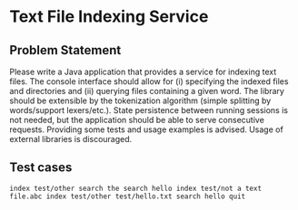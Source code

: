 # Text File Indexing Service
## Problem Statement
Please write a Java application that provides a service for indexing text files. The console interface should allow for (i) specifying the indexed files and directories and (ii) querying files containing a given word. The library should be extensible by the tokenization algorithm (simple splitting by words/support lexers/etc.). State persistence between running sessions is not needed, but the application should be able to serve consecutive requests. Providing some tests and usage examples is advised. Usage of external libraries is discouraged.

## Test cases

`
index test/other
search the
search hello
index test/not a text file.abc
index test/other test/hello.txt
search hello
quit
`
